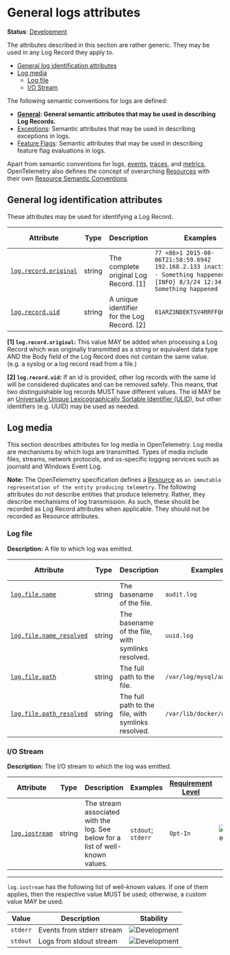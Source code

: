<!--- Hugo front matter used to generate the website version of this page:
linkTitle: Logs
aliases: [logs-general]
--->

# General logs attributes

**Status**: [Development][DocumentStatus]

The attributes described in this section are rather generic.
They may be used in any Log Record they apply to.

<!-- toc -->

- [General log identification attributes](#general-log-identification-attributes)
- [Log media](#log-media)
  - [Log file](#log-file)
  - [I/O Stream](#io-stream)

<!-- tocstop -->

The following semantic conventions for logs are defined:

* **[General](#general-log-identification-attributes): General semantic attributes that may be used in describing Log Records.**
* [Exceptions](/docs/exceptions/exceptions-logs.md): Semantic attributes that may be used in describing exceptions in logs.
* [Feature Flags](/docs/feature-flags/feature-flags-logs.md): Semantic attributes that may be used in describing feature flag evaluations in logs.

Apart from semantic conventions for logs, [events](events.md), [traces](trace.md), and [metrics](metrics.md),
OpenTelemetry also defines the concept of overarching [Resources](https://github.com/open-telemetry/opentelemetry-specification/tree/v1.44.0/specification/resource/sdk.md) with their own
[Resource Semantic Conventions](/docs/resource/README.md).

## General log identification attributes

These attributes may be used for identifying a Log Record.

<!-- semconv log.record -->
<!-- NOTE: THIS TEXT IS AUTOGENERATED. DO NOT EDIT BY HAND. -->
<!-- see templates/registry/markdown/snippet.md.j2 -->
<!-- prettier-ignore-start -->
<!-- markdownlint-capture -->
<!-- markdownlint-disable -->

| Attribute  | Type | Description  | Examples  | [Requirement Level](https://opentelemetry.io/docs/specs/semconv/general/attribute-requirement-level/) | Stability |
|---|---|---|---|---|---|
| [`log.record.original`](/docs/registry/attributes/log.md) | string | The complete original Log Record. [1] | `77 <86>1 2015-08-06T21:58:59.694Z 192.168.2.133 inactive - - - Something happened`; `[INFO] 8/3/24 12:34:56 Something happened` | `Opt-In` | ![Development](https://img.shields.io/badge/-development-blue) |
| [`log.record.uid`](/docs/registry/attributes/log.md) | string | A unique identifier for the Log Record. [2] | `01ARZ3NDEKTSV4RRFFQ69G5FAV` | `Opt-In` | ![Development](https://img.shields.io/badge/-development-blue) |

**[1] `log.record.original`:** This value MAY be added when processing a Log Record which was originally transmitted as a string or equivalent data type AND the Body field of the Log Record does not contain the same value. (e.g. a syslog or a log record read from a file.)

**[2] `log.record.uid`:** If an id is provided, other log records with the same id will be considered duplicates and can be removed safely. This means, that two distinguishable log records MUST have different values.
The id MAY be an [Universally Unique Lexicographically Sortable Identifier (ULID)](https://github.com/ulid/spec), but other identifiers (e.g. UUID) may be used as needed.

<!-- markdownlint-restore -->
<!-- prettier-ignore-end -->
<!-- END AUTOGENERATED TEXT -->
<!-- endsemconv -->

## Log media

This section describes attributes for log media in OpenTelemetry. Log media are mechanisms by which logs are transmitted. Types of media include files, streams, network protocols, and os-specific logging services such as journald and Windows Event Log.

**Note:** The OpenTelemetry specification defines a [Resource](https://github.com/open-telemetry/opentelemetry-specification/tree/v1.44.0/specification/resource/sdk.md) as `an immutable representation of the entity producing telemetry`.
The following attributes do not describe entities that produce telemetry. Rather, they describe mechanisms of log transmission.
As such, these should be recorded as Log Record attributes when applicable. They should not be recorded as Resource attributes.

### Log file

**Description:** A file to which log was emitted.

<!-- semconv attributes.log.file -->
<!-- NOTE: THIS TEXT IS AUTOGENERATED. DO NOT EDIT BY HAND. -->
<!-- see templates/registry/markdown/snippet.md.j2 -->
<!-- prettier-ignore-start -->
<!-- markdownlint-capture -->
<!-- markdownlint-disable -->

| Attribute  | Type | Description  | Examples  | [Requirement Level](https://opentelemetry.io/docs/specs/semconv/general/attribute-requirement-level/) | Stability |
|---|---|---|---|---|---|
| [`log.file.name`](/docs/registry/attributes/log.md) | string | The basename of the file. | `audit.log` | `Recommended` | ![Development](https://img.shields.io/badge/-development-blue) |
| [`log.file.name_resolved`](/docs/registry/attributes/log.md) | string | The basename of the file, with symlinks resolved. | `uuid.log` | `Opt-In` | ![Development](https://img.shields.io/badge/-development-blue) |
| [`log.file.path`](/docs/registry/attributes/log.md) | string | The full path to the file. | `/var/log/mysql/audit.log` | `Opt-In` | ![Development](https://img.shields.io/badge/-development-blue) |
| [`log.file.path_resolved`](/docs/registry/attributes/log.md) | string | The full path to the file, with symlinks resolved. | `/var/lib/docker/uuid.log` | `Opt-In` | ![Development](https://img.shields.io/badge/-development-blue) |

<!-- markdownlint-restore -->
<!-- prettier-ignore-end -->
<!-- END AUTOGENERATED TEXT -->
<!-- endsemconv -->

### I/O Stream

**Description:** The I/O stream to which the log was emitted.

<!-- semconv attributes.log -->
<!-- NOTE: THIS TEXT IS AUTOGENERATED. DO NOT EDIT BY HAND. -->
<!-- see templates/registry/markdown/snippet.md.j2 -->
<!-- prettier-ignore-start -->
<!-- markdownlint-capture -->
<!-- markdownlint-disable -->

| Attribute  | Type | Description  | Examples  | [Requirement Level](https://opentelemetry.io/docs/specs/semconv/general/attribute-requirement-level/) | Stability |
|---|---|---|---|---|---|
| [`log.iostream`](/docs/registry/attributes/log.md) | string | The stream associated with the log. See below for a list of well-known values. | `stdout`; `stderr` | `Opt-In` | ![Development](https://img.shields.io/badge/-development-blue) |

---

`log.iostream` has the following list of well-known values. If one of them applies, then the respective value MUST be used; otherwise, a custom value MAY be used.

| Value  | Description | Stability |
|---|---|---|
| `stderr` | Events from stderr stream | ![Development](https://img.shields.io/badge/-development-blue) |
| `stdout` | Logs from stdout stream | ![Development](https://img.shields.io/badge/-development-blue) |

<!-- markdownlint-restore -->
<!-- prettier-ignore-end -->
<!-- END AUTOGENERATED TEXT -->
<!-- endsemconv -->

[DocumentStatus]: https://opentelemetry.io/docs/specs/otel/document-status

